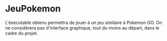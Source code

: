 # JeuPokemon

L'éxecutable obtenu permettra de jouer à un jeu similaire à Pokemon GO.
On ne considèrera pas d'interface graphique, tout du moins au départ, dans le cadre du projet.

